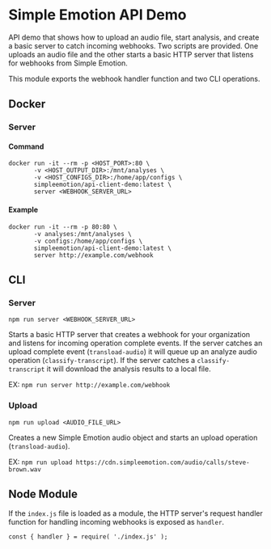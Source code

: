 # Simple Emotion API Demo
API demo that shows how to upload an audio file, start analysis, and create a basic server to catch incoming
webhooks. Two scripts are provided. One uploads an audio file and the other starts a basic HTTP server that
listens for webhooks from Simple Emotion.

This module exports the webhook handler function and two CLI operations.

## Docker

### Server
#### Command
```
docker run -it --rm -p <HOST_PORT>:80 \
       -v <HOST_OUTPUT_DIR>:/mnt/analyses \
       -v <HOST_CONFIGS_DIR>:/home/app/configs \
       simpleemotion/api-client-demo:latest \
       server <WEBHOOK_SERVER_URL>
```

#### Example
```
docker run -it --rm -p 80:80 \
       -v analyses:/mnt/analyses \
       -v configs:/home/app/configs \
       simpleemotion/api-client-demo:latest \
       server http://example.com/webhook
```

## CLI

### Server
```
npm run server <WEBHOOK_SERVER_URL>
```

Starts a basic HTTP server that creates a webhook for your organization and listens for
incoming operation complete events. If the server catches an upload complete event (`transload-audio`)
it will queue up an analyze audio operation (`classify-transcript`). If the server catches a
`classify-transcript` it will download the analysis results to a local file.

EX: `npm run server http://example.com/webhook`

### Upload
```
npm run upload <AUDIO_FILE_URL>
```

Creates a new Simple Emotion audio object and starts an upload operation (`transload-audio`).

EX: `npm run upload https://cdn.simpleemotion.com/audio/calls/steve-brown.wav`


## Node Module

If the `index.js` file is loaded as a module, the HTTP server's request handler function for handling incoming
webhooks is exposed as `handler`.

```
const { handler } = require( './index.js' );
```
